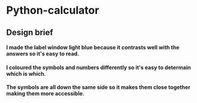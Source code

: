 # Python-calculator

## Design brief
#### I made the label window light blue because it contrasts well with the answers so it's easy to read. 
#### I coloured the symbols and numbers differently so it's easy to determain which is which. 
#### The symbols are all down the same side so it makes them close together making them more accessible. 
